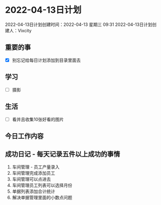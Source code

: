 # 2022-04-13日计划

2022-04-13日计划创建时间：2022-04-13 星期三  09:31
2022-04-13日计划创建人：Vixcity

## 重要的事
- [x] 别忘记给每日计划添加到目录里面去

## 学习
- [ ] 摄影

## 生活
- [ ] 看并且收集10张好看的图片

## 今日工作内容

## 成功日记 - 每天记录五件以上成功的事情
1. 车间管理 - 员工产量录入
2. 车间管理完成添加员工
3. 车间管理可以点进去
4. 车间管理员工列表可以选择月份
5. 单据列表添加合计统计
6. 解决单据管理里面的小数点问题